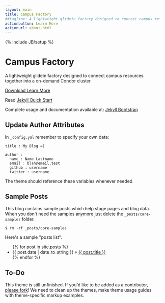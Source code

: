 ```yaml
---
layout: main
title: Campus Factory
##tagline: A lightweight glidein factory designed to connect campus resources together into a on-demand Condor cluster
actionbutton: Learn More
actionurl: about.html
---
```

{% include JB/setup %}

<div class="hero-unit">
<h1>Campus Factory</h1>
<p>A lightweight glidein factory designed to connect campus resources together into a on-demand Condor cluster</p>
<p>
<a href="https://github.com/djw8605/campus-factory/zipball/master" class="btn btn-primary btn-large">
Download
</a>
<a class="btn btn-info btn-large" href="about.html">
Learn More
</a>
</p>
</div>

Read [Jekyll Quick Start](http://jekyllbootstrap.com/usage/jekyll-quick-start.html)

Complete usage and documentation available at: [Jekyll Bootstrap](http://jekyllbootstrap.com)

## Update Author Attributes

In `_config.yml` remember to specify your own data:
    
    title : My Blog =)
    
    author :
      name : Name Lastname
      email : blah@email.test
      github : username
      twitter : username

The theme should reference these variables whenever needed.
    
## Sample Posts

This blog contains sample posts which help stage pages and blog data.
When you don't need the samples anymore just delete the `_posts/core-samples` folder.

    $ rm -rf _posts/core-samples

Here's a sample "posts list".

<ul class="posts">
  {% for post in site.posts %}
    <li><span>{{ post.date | date_to_string }}</span> &raquo; <a href="{{ BASE_PATH }}{{ post.url }}">{{ post.title }}</a></li>
  {% endfor %}
</ul>

## To-Do

This theme is still unfinished. If you'd like to be added as a contributor, [please fork](http://github.com/plusjade/jekyll-bootstrap)!
We need to clean up the themes, make theme usage guides with theme-specific markup examples.


